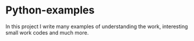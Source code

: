 # Python-examples
In this project I write many examples of understanding the work, interesting small work codes and much more.
